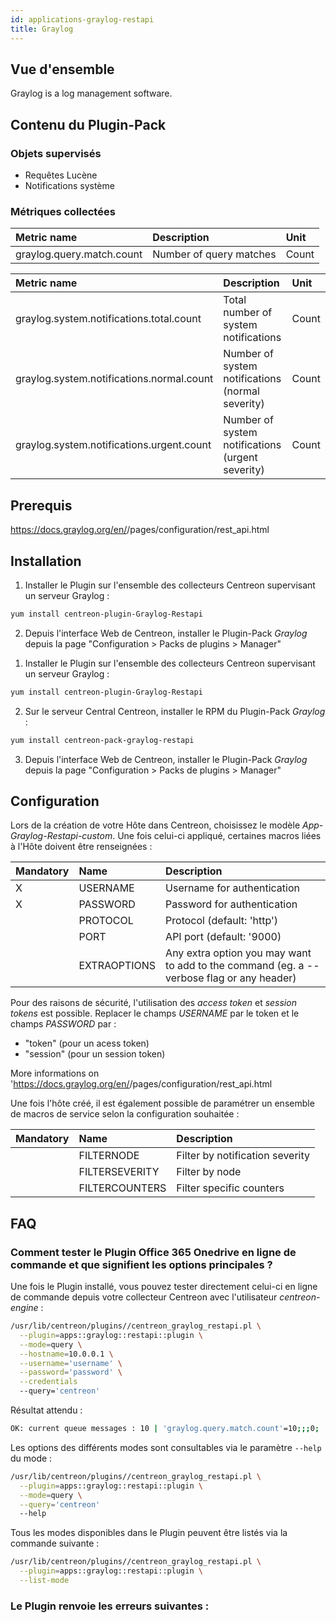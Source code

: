 ```yaml
---
id: applications-graylog-restapi
title: Graylog
---
```


## Vue d'ensemble

Graylog is a log management software.

## Contenu du Plugin-Pack

### Objets supervisés

* Requêtes Lucène
* Notifications système

### Métriques collectées

<!--DOCUSAURUS_CODE_TABS-->

<!--Query-->

| Metric name                | Description               | Unit   |
| :------------------------- | :------------------------ | :----- |
| graylog.query.match.count  | Number of query matches   | Count  |

<!--System-Notifications-->

| Metric name                                 | Description                                       | Unit   |
| :------------------------------------------ | :------------------------------------------------ | :----- |
| graylog.system.notifications.total.count    | Total number of system notifications              | Count  |
| graylog.system.notifications.normal.count   | Number of system notifications (normal severity)  | Count  | 
| graylog.system.notifications.urgent.count   | Number of system notifications (urgent severity)  | Count  |

<!--END_DOCUSAURUS_CODE_TABS-->

## Prerequis

https://docs.graylog.org/en/<version>/pages/configuration/rest_api.html

## Installation

<!--DOCUSAURUS_CODE_TABS-->

<!--Online IMP Licence & IT-100 Editions-->

1. Installer le Plugin sur l'ensemble des collecteurs Centreon supervisant un serveur Graylog :

```bash
yum install centreon-plugin-Graylog-Restapi
```

2. Depuis l'interface Web de Centreon, installer le Plugin-Pack *Graylog* depuis la page "Configuration > Packs de plugins > Manager" 

<!--Offline IMP License-->

1. Installer le Plugin sur l'ensemble des collecteurs Centreon supervisant un serveur Graylog :

```bash
yum install centreon-plugin-Graylog-Restapi
```

2. Sur le serveur Central Centreon, installer le RPM du Plugin-Pack *Graylog* :

```bash
yum install centreon-pack-graylog-restapi
```

3. Depuis l'interface Web de Centreon, installer le Plugin-Pack *Graylog* depuis la page "Configuration > Packs de plugins > Manager" 

<!--END_DOCUSAURUS_CODE_TABS-->

## Configuration

Lors de la création de votre Hôte dans Centreon, choisissez le modèle
*App-Graylog-Restapi-custom*. Une fois celui-ci appliqué, 
certaines macros liées à l'Hôte doivent être renseignées :

| Mandatory | Name         | Description                                                                              |
| :-------- | :----------- | :--------------------------------------------------------------------------------------- |
| X         | USERNAME     | Username for authentication                                                              |
| X         | PASSWORD     | Password for authentication                                                              | 
|           | PROTOCOL     | Protocol (default: 'http')                                                               |
|           | PORT         | API port (default: '9000)                                                                |
|           | EXTRAOPTIONS | Any extra option you may want to add to the command (eg. a --verbose flag or any header) |

Pour des raisons de sécurité, l'utilisation des *access token* et *session 
tokens* est possible. Replacer le champs *USERNAME* par le token et le champs
*PASSWORD* par : 
* "token" (pour un acess token) 
* "session" (pour un session token) 

More informations on 
'https://docs.graylog.org/en/<graylog version>/pages/configuration/rest_api.html

Une fois l'hôte créé, il est également possible de paramétrer un ensemble de
macros de service selon la configuration souhaitée :

| Mandatory | Name           | Description                      |
| :-------- | :------------- | :------------------------------- |
|           | FILTERNODE     | Filter by notification severity  |
|           | FILTERSEVERITY | Filter by node                   |
|           | FILTERCOUNTERS | Filter specific counters         |

## FAQ

### Comment tester le Plugin Office 365 Onedrive en ligne de commande et que signifient les options principales ?

Une fois le Plugin installé, vous pouvez tester directement celui-ci en ligne de
commande depuis votre collecteur Centreon avec l'utilisateur *centreon-engine* :

```bash
/usr/lib/centreon/plugins//centreon_graylog_restapi.pl \
  --plugin=apps::graylog::restapi::plugin \
  --mode=query \
  --hostname=10.0.0.1 \
  --username='username' \
  --password='password' \
  --credentials
  --query='centreon'
```

Résultat attendu :

```bash
OK: current queue messages : 10 | 'graylog.query.match.count'=10;;;0;
```

Les options des différents modes sont consultables via le paramètre ```--help```
du mode :

```bash
/usr/lib/centreon/plugins//centreon_graylog_restapi.pl \
  --plugin=apps::graylog::restapi::plugin \
  --mode=query \
  --query='centreon'
  --help
```

Tous les modes disponibles dans le Plugin peuvent être listés via la commande
suivante :

```bash
/usr/lib/centreon/plugins//centreon_graylog_restapi.pl \
  --plugin=apps::graylog::restapi::plugin \
  --list-mode
```

### Le Plugin renvoie les erreurs suivantes :

#### 
